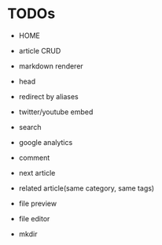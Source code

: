 # TODOs

- HOME
- article CRUD
- markdown renderer
- head
- redirect by aliases
- twitter/youtube embed
- search
- google analytics
- comment
- next article
- related article(same category, same tags)

- file preview
- file editor
- mkdir

